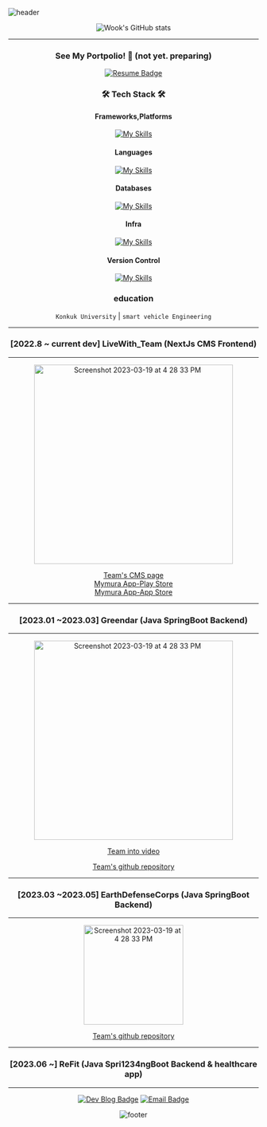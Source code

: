 ![header](https://capsule-render.vercel.app/api?type=transparent&color=gradient&height=200&section=header&text=Speculating%Wook&fontSize=50&fontColor=2E8B57)

<div align="center">

![Wook's GitHub stats](https://github-readme-stats.vercel.app/api?username=speculatingwook&show_icons=true&theme=vue-dark)

-------

<h3 align="center">
 See My Portpolio! 🥰 (not yet. preparing)
</h3>

[![Resume Badge](http://img.shields.io/badge/-Portpolio-green?style=flat&logo=notion&logoColor=white)](https://outlu.notion.site/portfolio-b66d2b6d15544a34a75028a36f84f3c6?pvs=4)


### 🛠 Tech Stack 🛠

#### Frameworks,Platforms
[![My Skills](https://skillicons.dev/icons?i=spring,nextjs)](https://skillicons.dev)<br>



#### Languages
[![My Skills](https://skillicons.dev/icons?i=java,javascript,python)](https://skillicons.dev)<br>


#### Databases
[![My Skills](https://skillicons.dev/icons?i=mysql)](https://skillicons.dev)<br>


#### Infra
[![My Skills](https://skillicons.dev/icons?i=aws,gcp,docker,githubactions)](https://skillicons.dev)<br>




#### Version Control
[![My Skills](https://skillicons.dev/icons?i=git,github)](https://skillicons.dev)<br>

### education
`Konkuk University` | `smart vehicle Engineering`


----------

### [2022.8 ~ current dev] LiveWith_Team (NextJs CMS Frontend)

----------



<img width="400" alt="Screenshot 2023-03-19 at 4 28 33 PM" src="https://user-images.githubusercontent.com/105579811/227689153-0a218c23-cc31-420c-9b99-cafd12ff92d7.png">

[Team's CMS page](https://cms.livewithtogether.com/authentication/login?returnUrl=%2F)  
[Mymura App-Play Store](https://play.google.com/store/apps/details?id=com.livewithtogether.nyam)   
[Mymura App-App Store](https://apps.apple.com/kr/app/%EB%83%A0-nyam/id6443465109)


-----------

### [2023.01 ~2023.03] Greendar (Java SpringBoot Backend)

-------

<img width="400" alt="Screenshot 2023-03-19 at 4 28 33 PM" src="https://user-images.githubusercontent.com/105579811/227689492-67bb8854-6b48-4740-b951-50c2a21a7c85.jpeg">

[Team into video](https://www.youtube.com/watch?v=aUiaK_zgogw)

[Team's github repository](https://github.com/Team-Greendar/GreendarServer)

-------

### [2023.03 ~2023.05] EarthDefenseCorps (Java SpringBoot Backend)

-------

<img width="200" alt="Screenshot 2023-03-19 at 4 28 33 PM" src="https://github.com/EarthDefenseCorps/earth-defense-corps-backend/assets/105579811/82237456-9592-449d-bcb0-46bed100f10b">

[Team's github repository](https://github.com/EarthDefenseCorps/earth-defense-corps-backend)

-------
### [2023.06 ~] ReFit (Java Spri1234ngBoot Backend & healthcare app)

-------

[![Dev Blog Badge](http://img.shields.io/badge/Tech%20Blog-11B48A?style=flat&logo=Vimeo&logoColor=white)](https://blog-full-of-desire.vercel.app/) [![Email Badge](http://img.shields.io/badge/-Gmail-orange?style=flat&logo=Gmail&logoColor=white)](mailto:bwook9908@gmail.com)

![footer](https://capsule-render.vercel.app/api?type=waving&color=2E8B57&height=200&section=footer)
</box>